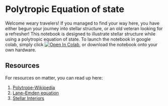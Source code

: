 # Polytropic Equation of state
Welcome weary travelers! If you managed to find your way here, you have either begun your journey into stellar structure, or an old veteran looking for a refresher! This notebook is designed to illustrate stellar structure while using a polytropic equation of state. To launch the notebook in google colab, simply click [![Open In Colab](https://colab.research.google.com/assets/colab-badge.svg)](https://colab.research.google.com/github.com/jaadt7/Lane_Emden/blob/main/Lane-Emden.ipynb), or download the notebook onto your own hardware.
## Resources
For resources on matter, you can read up here:
1. [Polytrope-Wikipedia](https://en.wikipedia.org/wiki/Polytrope)
2. [Lane–Emden equation](https://en.wikipedia.org/wiki/Lane%E2%80%93Emden_equation)
3. [Stellar Interiors](https://link.springer.com/book/10.1007/978-1-4419-9110-2)
